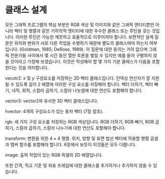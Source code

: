 # 클래스 설계

모든 그래픽 프로그램의 핵심 부분은 RGB 색상 및 이미지와 같은 그래픽 엔티티뿐만 아니라 벡터 및 행렬과 같은 기하학적 엔티티에 대한 우수한 클래스 또는 루틴을 갖는 것입니다. 이러한 루틴은 가능한 깨끗하고 효율적으로 이루어져야 합니다. 보편적인 설계 질문은 위치와 변위가 서로 다른 작업을 수행하기 때문에 별도의 클래스여야 하는지 여부입니다.
(Goldman, 1985; DeRose, 1989). 이 질문에 대한 동의는 거의 없으며 그래픽 전문가들 사이에서 몇 시간 동안 열띤 토론을 벌일 수 있지만 예를 들어 구별하지 않을 것이라고 가정해 보겠습니다.
이것은 작성해야 할 몇 가지 기본 클래스가 다음을 포함한다는 것을 의미합니다.

vecotr2: $x$ 및 $y$ 구성요소를 저장하는 2D 벡터 클래스입니다. 인덱싱 연산자가 잘 지원될 수 있도록 길이 2 배열에 이러한 구성 요소를 저장해야 합니다. 벡터 더하기, 벡터 빼기, 내적, 외적, 스칼라 곱하기, 스칼라 나눗셈에 대한 연산도 포함해야 합니다.

vector3: vector2와 유사한 3D 벡터 클래스입니다.

hvector: 4개의 구성요소가 있는 동차 벡터 (7장 참조).

rgb: 세 가지 구성 요소를 저장하는 RGB 색상입니다. RGB 더하기, RGB 빼기, RGB 곱하기, 스칼라 곱하기, 스칼라 나누기에 대한 연산도 포함해야 합니다.

transform: 변환을 위한 $4 × 4$ 행렬. 위치, 방향 및 표면 법선 벡터에 적용할 행렬 곱셈과 멤버 함수를 포함해야 합니다. 6장에서 보듯이 이것들은 모두 다릅니다.

image: 출력 작업이 있는 RGB 픽셀의 2D 배열입니다.

또한 간격, 직교 기준 및 좌표 프레임에 대한 클래스를 추가하거나 추가하지 않을 수 있습니다.

